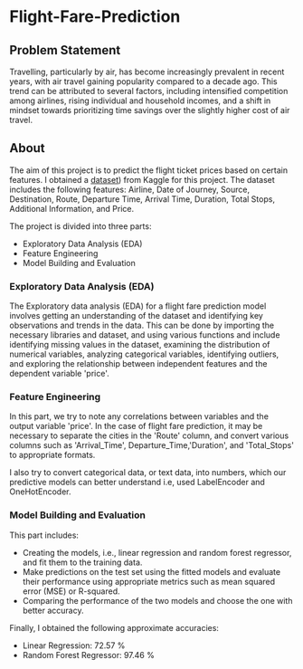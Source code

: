 # Flight-Fare-Prediction

## Problem Statement

Travelling, particularly by air, has become increasingly prevalent in recent years, with air travel gaining popularity compared to a decade ago. This trend can be attributed to several factors, including intensified competition among airlines, rising individual and household incomes, and a shift in mindset towards prioritizing time savings over the slightly higher cost of air travel.

## About 
The aim of this project is to predict the flight ticket prices based on certain features. I obtained a [dataset](https://www.kaggle.com/datasets/nikhilmittal/flight-fare-prediction-mh)) from Kaggle for this project. 
The dataset includes the following features: 
  Airline, Date of Journey, Source, Destination, Route, Departure Time, Arrival Time, Duration, Total Stops, Additional Information, and Price.
 
 The project is divided into three parts:
 * Exploratory Data Analysis (EDA)
 * Feature Engineering
 * Model Building and Evaluation
 
 ### Exploratory Data Analysis (EDA)

The Exploratory data analysis (EDA) for a flight fare prediction model involves getting an understanding of the dataset and identifying key observations and trends in the data. This can be done by importing the necessary libraries and dataset, and using various functions and include identifying missing values in the dataset, examining the distribution of numerical variables, analyzing categorical variables, identifying outliers, and exploring the relationship between independent features and the dependent variable 'price'.

### Feature Engineering

In this part, we try to note any correlations between variables and the output variable 'price'. In the case of flight fare prediction, it may be necessary to separate the cities in the 'Route' column, and convert various columns such as 'Arrival_Time', Departure_Time,'Duration', and 'Total_Stops' to appropriate formats.

I also try to convert categorical data, or text data, into numbers, which our predictive models can better understand i.e, used LabelEncoder and OneHotEncoder.

### Model Building and Evaluation

This part includes: 

* Creating the models, i.e., linear regression and random forest regressor, and fit them to the training data.
* Make predictions on the test set using the fitted models and evaluate their performance using appropriate metrics such as mean squared error (MSE) or R-squared.
* Comparing the performance of the two models and choose the one with better accuracy.

Finally, I obtained the following approximate accuracies:

* Linear Regression: 72.57 %
* Random Forest Regressor: 97.46 %
